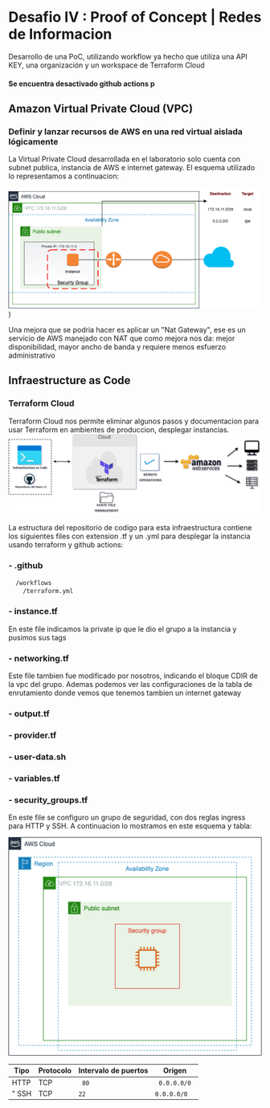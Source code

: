 # Desafio IV : Proof of Concept | Redes de Informacion 
Desarrollo de una PoC, utilizando workflow ya hecho que utiliza una API KEY, una organización y un workspace de Terraform Cloud
#### Se encuentra desactivado github actions p
## Amazon Virtual Private Cloud (VPC)
### Definir y lanzar recursos de AWS en una red virtual aislada lógicamente

La Virtual Private Cloud desarrollada en el laboratorio solo cuenta con subnet publica, instancia de AWS e internet gateway. El esquema utilizado lo representamos a continuacion: 

![Diagrama de la Infraestructura](./InfraestructuraAWS.png)
)

Una mejora que se podria hacer es aplicar un "Nat Gateway", ese es un servicio de AWS manejado con NAT que como mejora nos da: mejor disponibilidad, mayor ancho de banda y requiere menos esfuerzo administrativo 
## Infraestructure as Code
### Terraform Cloud
Terraform Cloud nos permite eliminar algunos pasos y documentacion para usar Terraform en ambientes de produccion, desplegar instancias. 
 ![Esquema resumen de tecnologias y proceso seguido en el laboratorio](./EsquemaGral-LabAWS.drawio.png)
 
 La estructura del repositorio de codigo para esta infraestructura contiene los siguientes files con extension .tf y un .yml para desplegar la instancia usando terraform y github actions:
 
### -  .github
      /workflows
        /terraform.yml
   
###  - instance.tf
   
   En este file indicamos la private ip que le dio el grupo a la instancia y pusimos sus tags

### - networking.tf
    
   Este file tambien fue modificado por nosotros, indicando el bloque CDIR de la vpc del grupo. Ademas podemos ver las configuraciones de la tabla de enrutamiento donde vemos que tenemos tambien un internet gateway

### - output.tf

### - provider.tf 

### - user-data.sh

### - variables.tf 

### - security_groups.tf
   En este file se configuro un grupo de seguridad, con dos reglas ingress para HTTP y SSH. A continuacion lo mostramos en este esquema y tabla:
 
![Esquema Security Groups](./securityGroupAWS.drawio.png)


  <table>
    <thead>
      <tr>
        <th>Tipo</th>
        <th>Protocolo</th>
        <th>Intervalo de puertos </th>
        <th>Origen </th>
      </tr>
    </thead>
    <tbody>
        <tr>
            <td> HTTP </td>
            <td> TCP </td>
            <td><code> 80 </code></td>
            <td><code> 0.0.0.0/0 </code></td>
        </tr>
        <tr>
            <td>" SSH </td>
            <td> TCP </td>
            <td><code>22</code></td>
            <td><code>0.0.0.0/0</code></td>
        </tr>
    </tbody>
  </table>
